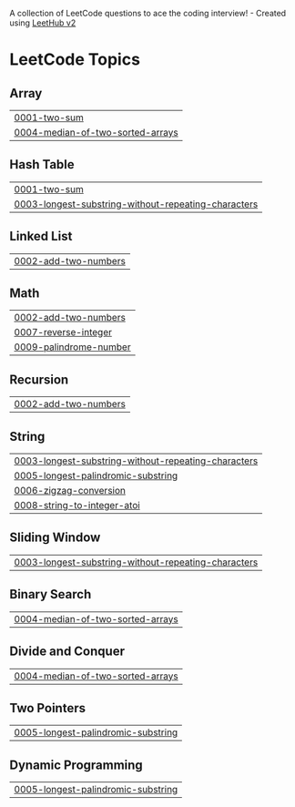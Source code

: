 A collection of LeetCode questions to ace the coding interview! - Created using [LeetHub v2](https://github.com/arunbhardwaj/LeetHub-2.0)
<!---LeetCode Topics Start-->
# LeetCode Topics
## Array
|  |
| ------- |
| [0001-two-sum](https://github.com/Vsaicharan012/leetcode/tree/master/0001-two-sum) |
| [0004-median-of-two-sorted-arrays](https://github.com/Vsaicharan012/leetcode/tree/master/0004-median-of-two-sorted-arrays) |
## Hash Table
|  |
| ------- |
| [0001-two-sum](https://github.com/Vsaicharan012/leetcode/tree/master/0001-two-sum) |
| [0003-longest-substring-without-repeating-characters](https://github.com/Vsaicharan012/leetcode/tree/master/0003-longest-substring-without-repeating-characters) |
## Linked List
|  |
| ------- |
| [0002-add-two-numbers](https://github.com/Vsaicharan012/leetcode/tree/master/0002-add-two-numbers) |
## Math
|  |
| ------- |
| [0002-add-two-numbers](https://github.com/Vsaicharan012/leetcode/tree/master/0002-add-two-numbers) |
| [0007-reverse-integer](https://github.com/Vsaicharan012/leetcode/tree/master/0007-reverse-integer) |
| [0009-palindrome-number](https://github.com/Vsaicharan012/leetcode/tree/master/0009-palindrome-number) |
## Recursion
|  |
| ------- |
| [0002-add-two-numbers](https://github.com/Vsaicharan012/leetcode/tree/master/0002-add-two-numbers) |
## String
|  |
| ------- |
| [0003-longest-substring-without-repeating-characters](https://github.com/Vsaicharan012/leetcode/tree/master/0003-longest-substring-without-repeating-characters) |
| [0005-longest-palindromic-substring](https://github.com/Vsaicharan012/leetcode/tree/master/0005-longest-palindromic-substring) |
| [0006-zigzag-conversion](https://github.com/Vsaicharan012/leetcode/tree/master/0006-zigzag-conversion) |
| [0008-string-to-integer-atoi](https://github.com/Vsaicharan012/leetcode/tree/master/0008-string-to-integer-atoi) |
## Sliding Window
|  |
| ------- |
| [0003-longest-substring-without-repeating-characters](https://github.com/Vsaicharan012/leetcode/tree/master/0003-longest-substring-without-repeating-characters) |
## Binary Search
|  |
| ------- |
| [0004-median-of-two-sorted-arrays](https://github.com/Vsaicharan012/leetcode/tree/master/0004-median-of-two-sorted-arrays) |
## Divide and Conquer
|  |
| ------- |
| [0004-median-of-two-sorted-arrays](https://github.com/Vsaicharan012/leetcode/tree/master/0004-median-of-two-sorted-arrays) |
## Two Pointers
|  |
| ------- |
| [0005-longest-palindromic-substring](https://github.com/Vsaicharan012/leetcode/tree/master/0005-longest-palindromic-substring) |
## Dynamic Programming
|  |
| ------- |
| [0005-longest-palindromic-substring](https://github.com/Vsaicharan012/leetcode/tree/master/0005-longest-palindromic-substring) |
<!---LeetCode Topics End-->